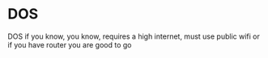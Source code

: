 # DOS
DOS if you know, you know, 
requires a high internet,
must use public wifi or if you have router you are good to go

